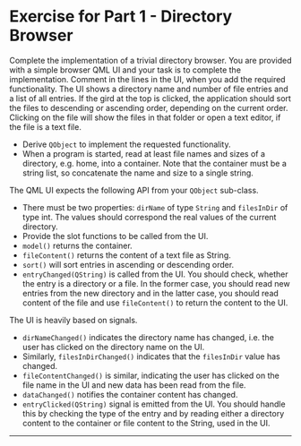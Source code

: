 # Exercise for Part 1 - Directory Browser

Complete the implementation of a trivial directory browser. You are provided with a simple browser QML UI and your task is to complete the implementation. Comment in the lines in the UI, when you add the required functionality. The UI shows a directory name and number of file entries and a list of all entries. If the gird at the top is clicked, the application should sort the files to descending or ascending order, depending on the current order. Clicking on the file will show the files in that folder or open a text editor, if the file is a text file.

* Derive `QObject` to implement the requested functionality.
* When a program is started, read at least file names and sizes of a directory, e.g. home, into a container. Note that the container must be a string list, so concatenate the name and size to a single string. 

The QML UI expects the following API from your `QObject` sub-class.

* There must be two properties: `dirName` of type `String` and `filesInDir` of type int. The values should correspond the real values of the current directory. 
* Provide the slot functions to be called from the UI.
* `model()` returns the container.
* `fileContent()` returns the content of a text file as String.
* `sort()` will sort entries in ascending or descending order. 
* `entryChanged(QString)` is called from the UI. You should check, whether the entry is a directory or a file. In the former case, you should read new entries from the new directory and in the latter case, you should read content of the file and use `fileContent()` to return the content to the UI.

The UI is heavily based on signals. 

* `dirNameChanged()` indicates the directory name has changed, i.e. the user has clicked on the directory name on the UI.
* Similarly, `filesInDirChanged()` indicates that the `filesInDir` value has changed.
* `fileContentChanged()` is similar, indicating the user has clicked on the file name in the UI and new data has been read from the file.
* `dataChanged()` notifies the container content has changed.
* `entryClicked(QString)` signal is emitted from the UI. You should handle this by checking the type of the entry and by reading either a directory content to the container or file content to the String, used in the UI. 

****
